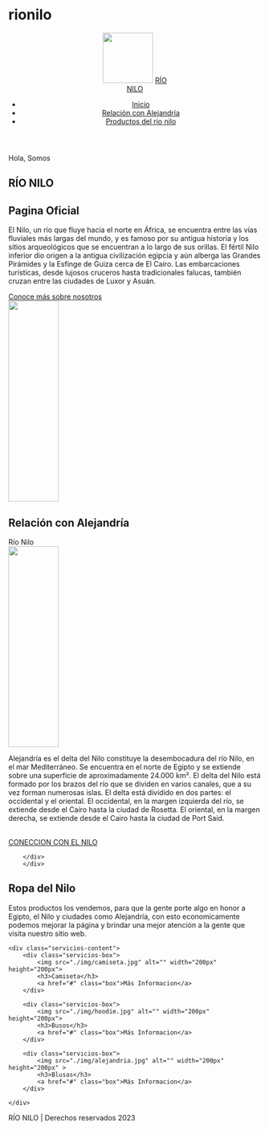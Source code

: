# rionilo
<!DOCTYPE html>
<html lang="en">
<head>
    <meta charset="UTF-8">
    <meta http-equiv="X-UA-Compatible" content="IE=edge">
    <meta name="viewport" content="width=device-width, initial-scale=1.0">
    <script src="https://kit.fontawesome.com/d931934655.js" crossorigin="anonymous"></script>
    <link rel="stylesheet" href="./style.css">
    <title>Rio Nilo</title>
</head>
<body>
    <!-- Esta parte es el inicio de html, lo que se pone cuando pones html:5, y el scrip es para que carguen los iconos de fontawesome -->
    
<header>
    <img src="./img/rio nilo logo.jpeg" alt="" width="100px" height="100px">
    <a href="#" class="logo" >RÍO <br> NILO</a>
    <ul class="navbar">
        <li><a href="#inicio">Inicio</a></li>
        <li><a href="#sobre_nosotros">Relación con Alejandría</a></li>
        <li><a href="#servicios">Productos del rio nilo</a></li>
    </ul>
</header>
<!-- El header sirve para la parte principal de la pagina donde puede ir tanto un logo, como tan solo un titulo y tambien esta la barra de navegacion que se hace por medio de  un menu para ir a las diferentes partes de la pagina.   -->
<section class="inicio" id="inicio">
   <div class="inicio-container">
    <div class="inicio-text">
        <span>Hola, Somos</span>
        <h1>RÍO NILO</h1>
        <h2>Pagina Oficial</h2>
        <p>El Nilo, un río que fluye hacia el norte en África, se encuentra entre las vías fluviales más largas del mundo, y es famoso por su antigua historia y los sitios arqueológicos que se encuentran a lo largo de sus orillas. El fértil Nilo inferior dio origen a la antigua civilización egipcia y aún alberga las Grandes Pirámides y la Esfinge de Guiza cerca de El Cairo. Las embarcaciones turísticas, desde lujosos cruceros hasta tradicionales falucas, también cruzan entre las ciudades de Luxor y Asuán. </p>
        <div class="buttons">
            <a href="./img/River-Nile-near-Aswan.jpg" class="btn">Conoce más sobre nosotros</a>
        </div>
    </div>
    <div class="inicio-img">
        <img src="./img/rio-nilo.png" alt="" width="100px" height="400px" >
    </div>
   
</div>
</section>
<!-- El section de inicio es todo lo que va a llevar el inicio, el texto, el span que es lo que primero se va a ver de texto osea lo principal, los h1 y h2 que son los titulos y el texto alternativo, y como lleva un boton ahi se utiliza la etiqueta a y en el href vas a poner ./y el link, luego va un class donde entre comillas esta btn que es lo primero que se hace para realizar dicho boton, el resto lo decoras en el style.css, luego del boton despues de esto:> va el texto o nombre que lleva el boton. -->
<!-- luego se inicia un div donde se pondra la imagen que estara al lado del texto, esta por medio de la etiqueta img. -->

<section class="sobre_nosotros" id="sobre_nosotros">
    <div class="heading">
        <h2>Relación con Alejandría</h2>
        <span>Río Nilo</span>
    </div>
    <div class="sobren-container">
        <div class="sobre-img">
            <img src="./img/59187de18793d1d95b56a498346fd651.jpg" alt="" width="100px" height="400px">
        </div>
        <div class="sobre-text">
         <p> Alejandría es el delta del Nilo constituye la desembocadura del río Nilo, en el mar Mediterráneo. Se   encuentra  en el norte de Egipto y se extiende sobre una superficie de aproximadamente 24.000 km².
         El delta del Nilo está formado por los brazos del río que se dividen en varios canales, que a su vez forman numerosas islas. El delta está dividido en dos partes: el occidental y el oriental. El occidental, en la margen izquierda del río, se extiende desde el Cairo hasta la ciudad de Rosetta. El oriental, en la margen derecha, se extiende desde el Cairo hasta la ciudad de Port Said.
             <br> </p>
            <br>
            <a href="./img/Sin-titulo.jpg" class="btn">CONECCION CON EL NILO</a>
            
        
        </div>
        </div>
</div>
</section>
<!-- El segundo section es para la parte siguiente de la pagina donde es casi lo mismo que la primera, un span como lo principal y el h2 como el titulo de la pagina, luego esta un div con el class de imagen donde va la imagen con el texto, en este caso va primero la imagen para que quede al otro lado de la que quedo la primera, luego va el texto y por ultimo el boton que se hace como lo explique en el primer section. -->
<!-- si le quieren agregar mas seria por medio de otro div y lo que quieras agregar. -->



<section  class="servicios" id="servicios">
    <div class="heading">
        <h2>Ropa del Nilo</h2>
        <p>
           Estos productos los vendemos, para que la gente porte algo en honor a Egipto, el Nilo y ciudades como Alejandría, con esto economicamente podemos mejorar la página y brindar una mejor atención a la gente que visita nuestro sitio web.
        </p>
    </div>

    <div class="servicios-content">
        <div class="servicios-box">
            <img src="./img/camiseta.jpg" alt="" width="200px" height="200px">
            <h3>Camiseta</h3>
            <a href="#" class="box">Más Informacion</a>
        </div>

        <div class="servicios-box">
            <img src="./img/hoodie.jpg" alt="" width="200px" height="200px">
            <h3>Busos</h3>
            <a href="#" class="box">Más Informacion</a>
        </div>

        <div class="servicios-box">
            <img src="./img/alejandria.jpg" alt="" width="200px" height="200px" >
            <h3>Blusas</h3>
            <a href="#" class="box">Más Informacion</a>
        </div>

    </div>
</section>
<!-- En el tercer section va los servicios o donde estaran las tarjetas de lo que ofreces en la pagina, primero iria el span o lo principal de esta parte y luego el h2 que es el  titulo de esta parte, luego va un  div y un class donde iria el contenido de las tarjeta y el icono de fontawsome que escojas, por cado uno va un segundo div por el cual esta "servicios-box" que es donde iria el icono el nombre y el texto alternativo que lleva cada tarjeta. -->
<footer>
    <div class="footer">
    <div class="copyright">
        <p>RÍO NILO | Derechos reservados 2023 <i class="fa-regular fa-copyright"></i></p>
    </div>
</footer>
<!-- Por ultimo esta el footer que es lo ultimo que se ve en la pagina, este se hace por medio de un div-class=footer y un class=copyright para evitar que la pagina sea copiada en este copyright va el nombre de tu pagina, los derechos reservados y el año en que hiciste la pagina. -->
</body>
</html
